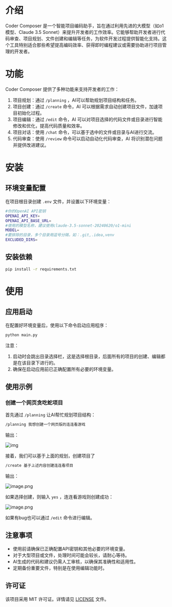 # 介绍

Coder Composer 是一个智能项目编码助手，旨在通过利用先进的大模型（如o1模型、Claude 3.5 Sonnet）来提升开发者的工作效率。它能够帮助开发者进行代码审查、项目规划、文件创建和编辑等任务，为软件开发过程提供智能化支持。这个工具特别适合那些希望提高编码效率、获得即时编程建议或需要协助进行项目管理的开发者。

# 功能

Coder Composer 提供了多种功能来支持开发者的工作：

1. 项目规划：通过 `/planning` ，AI可以帮助规划项目结构和任务。
2. 项目创建：通过 `/create` 命令，AI 可以根据需求自动创建项目文件，加速项目初始化过程。
3. 项目编辑：通过 `/edit` 命令，AI 可以对项目选择的代码文件或目录进行智能修改和优化，提高代码质量和效率。
4. 项目对话：使用 `/chat` 命令，可以基于选中的文件或目录与AI进行交流。
5. 代码审查：使用 `/review` 命令可以启动自动化代码审查，AI 将识别潜在问题并提供改进建议。

# 安装

## 环境变量配置

在项目根目录创建 `.env` 文件，并设置以下环境变量：

```bash
#你的OpenAI API密钥
OPENAI_API_KEY=
OPENAI_API_BASE_URL=
#使用的模型名称，建议使用claude-3.5-sonnet-20240620/o1-mini
MODEL=
#要排除的目录，多个目录用逗号分隔，如：.git,.idea,venv
EXCLUDED_DIRS=
```

## 安装依赖

```bash
pip install -r requirements.txt
```

# 使用

## 应用启动

在配置好环境变量后，使用以下命令启动应用程序：

```bash
python main.py
```

注意：

1. 启动时会跳出目录选择栏，这是选择根目录，后面所有的项目的创建、编辑都是在该目录下进行的。
2. 确保在启动应用前已正确配置所有必要的环境变量。

## 使用示例

### 创建一个网页贪吃蛇项目

首先通过 `/planning` 让AI帮忙规划项目结构：

```bash
/planning 我想创建一个网页版的连连看游戏
```

输出：

![img](https://sylearn.notion.site/image/https%3A%2F%2Fprod-files-secure.s3.us-west-2.amazonaws.com%2Fea7343fb-f1bd-449d-b9b7-642a920c157b%2F75a9067d-3fc4-4fb4-8352-cef27babd7c8%2Fimage.png?table=block&id=1169513a-d132-8016-aaa3-c52d579d6fa9&spaceId=ea7343fb-f1bd-449d-b9b7-642a920c157b&width=1420&userId=&cache=v2)

接着，我们可以基于上面的规划，创建项目了

```bash
/create 基于上述内容创建连连看项目
```

输出：

![image.png](https://sylearn.notion.site/image/https%3A%2F%2Fprod-files-secure.s3.us-west-2.amazonaws.com%2Fea7343fb-f1bd-449d-b9b7-642a920c157b%2Fb7f17fe8-51c7-47d9-aaed-2c9f537e817e%2Fimage.png?table=block&id=1169513a-d132-8038-b25a-d7600b9045a8&spaceId=ea7343fb-f1bd-449d-b9b7-642a920c157b&width=1420&userId=&cache=v2)

如果选择创建，则输入 `yes` ，连连看游戏则创建成功：

![image.png](https://sylearn.notion.site/image/https%3A%2F%2Fprod-files-secure.s3.us-west-2.amazonaws.com%2Fea7343fb-f1bd-449d-b9b7-642a920c157b%2F6d6300a3-0690-4acd-9a26-d8e91e0e4351%2Fimage.png?table=block&id=1169513a-d132-8008-8353-d933b19b9868&spaceId=ea7343fb-f1bd-449d-b9b7-642a920c157b&width=1420&userId=&cache=v2)

如果有bug也可以通过 `/edit` 命令进行编辑。


## 注意事项

- 使用前请确保已正确配置API密钥和其他必要的环境变量。
- 对于大型项目或文件，处理时间可能会较长，请耐心等待。
- AI生成的代码和建议仍需人工审核，以确保其准确性和适用性。
- 定期备份重要文件，特别是在使用编辑功能时。

## 许可证

该项目采用 MIT 许可证。详情请见 [LICENSE](LICENSE) 文件。